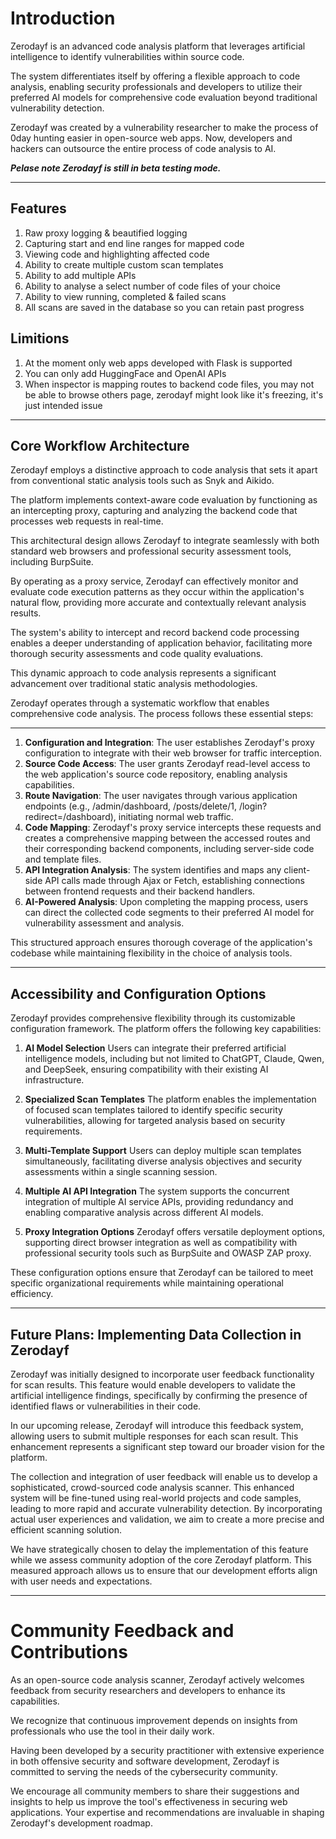 # Introduction
Zerodayf is an advanced code analysis platform that leverages artificial intelligence to identify vulnerabilities within source code. 

The system differentiates itself by offering a flexible approach to code analysis, enabling security professionals and developers to utilize their preferred AI models for comprehensive code evaluation beyond traditional vulnerability detection.

Zerodayf was created by a vulnerability researcher to make the process of 0day hunting easier in open-source web apps. Now, developers and hackers can outsource the entire process of code analysis to AI.

_**Pelase note Zerodayf is still in beta testing mode.**_

---


## Features
1. Raw proxy logging & beautified logging
2. Capturing start and end line ranges for mapped code
3. Viewing code and highlighting affected code
4. Ability to create multiple custom scan templates
5. Ability to add multiple APIs 
6. Ability to analyse a select number of code files of your choice
7. Ability to view running, completed & failed scans 
8. All scans are saved in the database so you can retain past progress


## Limitions
1. At the moment only web apps developed with Flask is supported
2. You can only add HuggingFace and OpenAI APIs
3. When inspector is mapping routes to backend code files, you may not be able to browse others page, zerodayf might look like it's freezing, it's just intended issue 

---

## Core Workflow Architecture
Zerodayf employs a distinctive approach to code analysis that sets it apart from conventional static analysis tools such as Snyk and Aikido.

The platform implements context-aware code evaluation by functioning as an intercepting proxy, capturing and analyzing the backend code that processes web requests in real-time.


This architectural design allows Zerodayf to integrate seamlessly with both standard web browsers and professional security assessment tools, including BurpSuite. 

By operating as a proxy service, Zerodayf can effectively monitor and evaluate code execution patterns as they occur within the application's natural flow, providing more accurate and contextually relevant analysis results.


The system's ability to intercept and record backend code processing enables a deeper understanding of application behavior, facilitating more thorough security assessments and code quality evaluations. 

This dynamic approach to code analysis represents a significant advancement over traditional static analysis methodologies.


Zerodayf operates through a systematic workflow that enables comprehensive code analysis. The process follows these essential steps:

---

1. **Configuration and Integration**: The user establishes Zerodayf's proxy configuration to integrate with their web browser for traffic interception.
2. **Source Code Access**: The user grants Zerodayf read-level access to the web application's source code repository, enabling analysis capabilities.
3. **Route Navigation**: The user navigates through various application endpoints (e.g., /admin/dashboard, /posts/delete/1, /login?redirect=/dashboard), initiating normal web traffic.
4. **Code Mapping**: Zerodayf's proxy service intercepts these requests and creates a comprehensive mapping between the accessed routes and their corresponding backend components, including server-side code and template files.
5. **API Integration Analysis**: The system identifies and maps any client-side API calls made through Ajax or Fetch, establishing connections between frontend requests and their backend handlers.
6. **AI-Powered Analysis**: Upon completing the mapping process, users can direct the collected code segments to their preferred AI model for vulnerability assessment and analysis.

This structured approach ensures thorough coverage of the application's codebase while maintaining flexibility in the choice of analysis tools.

---

## Accessibility and Configuration Options
Zerodayf provides comprehensive flexibility through its customizable configuration framework. The platform offers the following key capabilities:
1. **AI Model Selection**
   Users can integrate their preferred artificial intelligence models, including but not limited to ChatGPT, Claude, Qwen, and DeepSeek, ensuring compatibility with their existing AI infrastructure.

2. **Specialized Scan Templates**
   The platform enables the implementation of focused scan templates tailored to identify specific security vulnerabilities, allowing for targeted analysis based on security requirements.

3. **Multi-Template Support**
   Users can deploy multiple scan templates simultaneously, facilitating diverse analysis objectives and security assessments within a single scanning session.

4. **Multiple AI API Integration**
   The system supports the concurrent integration of multiple AI service APIs, providing redundancy and enabling comparative analysis across different AI models.

5. **Proxy Integration Options**
   Zerodayf offers versatile deployment options, supporting direct browser integration as well as compatibility with professional security tools such as BurpSuite and OWASP ZAP proxy.

These configuration options ensure that Zerodayf can be tailored to meet specific organizational requirements while maintaining operational efficiency.

---

## Future Plans: Implementing Data Collection in Zerodayf
Zerodayf was initially designed to incorporate user feedback functionality for scan results. This feature would enable developers to validate the artificial intelligence findings, specifically by confirming the presence of identified flaws or vulnerabilities in their code.

In our upcoming release, Zerodayf will introduce this feedback system, allowing users to submit multiple responses for each scan result. This enhancement represents a significant step toward our broader vision for the platform.

The collection and integration of user feedback will enable us to develop a sophisticated, crowd-sourced code analysis scanner. This enhanced system will be fine-tuned using real-world projects and code samples, leading to more rapid and accurate vulnerability detection. By incorporating actual user experiences and validation, we aim to create a more precise and efficient scanning solution.

We have strategically chosen to delay the implementation of this feature while we assess community adoption of the core Zerodayf platform. This measured approach allows us to ensure that our development efforts align with user needs and expectations.

---

# Community Feedback and Contributions
As an open-source code analysis scanner, Zerodayf actively welcomes feedback from security researchers and developers to enhance its capabilities. 

We recognize that continuous improvement depends on insights from professionals who use the tool in their daily work.


Having been developed by a security practitioner with extensive experience in both offensive security and software development, Zerodayf is committed to serving the needs of the cybersecurity community. 

We encourage all community members to share their suggestions and insights to help us improve the tool's effectiveness in securing web applications. Your expertise and recommendations are invaluable in shaping Zerodayf's development roadmap.



